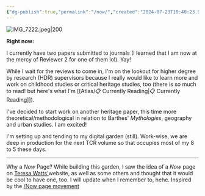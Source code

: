```yaml
---
{"dg-publish":true,"permalink":"/now/","created":"2024-07-23T10:40:23.995+08:00","updated":"2024-08-06T14:30:11.364+08:00"}
---
```



![IMG_7222.jpeg|200](/img/user/Extras/Images/IMG_7222.jpeg)

**Right now:**

I currently have two papers submitted to journals (I learned that I am now at the mercy of Reviewer 2 for one of them lol). Yay! 

While I wait for the reviews to come in, I'm on the lookout for higher degree by research (HDR) supervisors because I really would like to learn more and work on childhood studies or critical heritage studies, too (there is so much to read! but here's what I'm [[Atlas/📋 Currently Reading\|📋 Currently Reading]]). 

I've decided to start work on another heritage paper, this time more theoretical/methodological in relation to Barthes' *Mythologies*, geography and urban studies.  I am excited! 

I'm setting up and tending to my digital garden (still). Work-wise, we are deep in production for the next TCR volume so that occupies most of my 8 to 5 these days. 

---
Why a *Now* Page? While building this garden, I saw the idea of a *Now* page on [Teresa Watts'](https://teresawatts.com/)website, as well as some others and thought that it would be cool to have one, too. I will update when I remember to, hehe. Inspired by the [/Now page movement](https://nownownow.com/about)